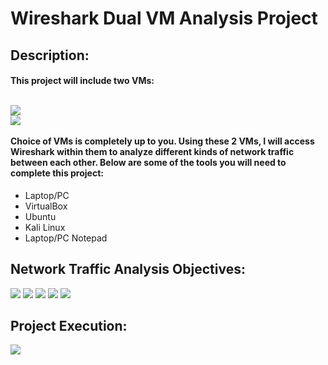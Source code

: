 <h1> Wireshark Dual VM Analysis Project</h1>

<h2>Description: </h2>
<h4>This project will include two VMs: <br><br>

<img src="https://img.shields.io/badge/Ubuntu-orange?style=flat-square&logo=ubuntu"/><br>
<img src="https://img.shields.io/badge/Kali_Linux-blue?style=flat-square&logo=kalilinux"/><br>
<br>
Choice of VMs is completely up to you. Using these 2 VMs, I will access Wireshark within them to analyze different kinds of network traffic between each other. Below are some of the tools you will need to complete this project: </h4>

- Laptop/PC
- VirtualBox
- Ubuntu
- Kali Linux
- Laptop/PC Notepad

<h2>Network Traffic Analysis Objectives: </h2>
<img src="https://img.shields.io/badge/ICMP-ff6347?style=flat-square&logo=wireshark"/>
<img src="https://img.shields.io/badge/ARP-green?style=flat-square&logo=wireshark"/>
<img src="https://img.shields.io/badge/TCP%2FUDP-blue?style=flat-square&logo=wireshark"/>
<img src="https://img.shields.io/badge/SSH-8a2be2?style=flat-square&logo=wireshark"/>
<img src="https://img.shields.io/badge/DNS-orange?style=flat-square&logo=wireshark"/>

<h2>Project Execution: </h2>
<a href="https://www.youtube.com/@CyberRobbins"><img src="https://img.shields.io/badge/YouTube-FF0000?style=flat-square&logo=youtube&logoColor=white"/></a>


